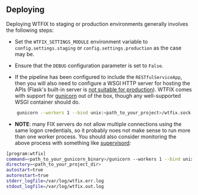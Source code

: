 ## Deploying

Deploying WTFIX to staging or production environments generally involves the following steps:

- Set the ``WTFIX_SETTINGS_MODULE`` environment variable to ``config.settings.staging`` or ``config.settings.production``
as the case may be.

- Ensure that the ``DEBUG`` configuration parameter is set to ``False``. 

- If the pipeline has been configured to include the ``RESTfulServiceApp``, then you will also need to configure a
WSGI HTTP server for hosting the APIs (Flask's built-in server is [not suitable for production](http://flask.pocoo.org/docs/deploying/)).
WTFIX comes with support for [gunicorn](https://gunicorn.org) out of the box, though any well-supported WSGI container
should do.

```bash
    gunicorn --workers 1 --bind unix:<path_to_your_project>/wtfix.sock 'config.wsgi:get_wsgi_application(session_name="default")'
```

- **NOTE**: many FIX servers do not allow multiple connections using the same logon credentials, so it probably noes not
make sense to run more than one worker process. You should also consider monitoring the above process with something
like [supervisord](http://supervisord.org):

```bash
[program:wtfix]
command=<path_to_your_gunicorn_binary>/gunicorn --workers 1 --bind unix:<path to your project>/wtfix.sock 'config.wsgi:get_wsgi_application(session_name="default")'
directory=<path_to_your_project_dir>
autostart=true
autorestart=true
stderr_logfile=/var/log/wtfix.err.log
stdout_logfile=/var/log/wtfix.out.log
```